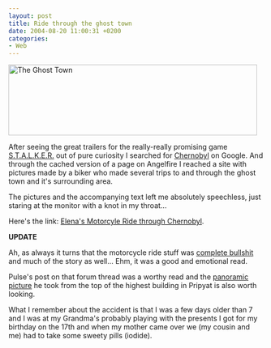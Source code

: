 ```yaml
---
layout: post
title: Ride through the ghost town
date: 2004-08-20 11:00:31 +0200
categories:
- Web
---
```

<img src="https://content.rusiczki.net/blogpics/ghost_town.jpg" width="490" height="140" border="0" alt="The Ghost Town" class="image" />

After seeing the great trailers for the really-really promising game <a href="http://www.stalker-game.com/" title="S.T.A.L.K.E.R.: Shadow of Chernobyl">S.T.A.L.K.E.R.</a> out of pure curiosity I searched for <a href="http://www.google.com/search?q=chernobyl">Chernobyl</a> on Google. And through the cached version of a page on Angelfire I reached a site with pictures made by a biker who made several trips to and through the ghost town and it's surrounding area.

The pictures and the accompanying text left me absolutely speechless, just staring at the monitor with a knot in my throat...

Here's the link: <a href="http://www.kiddofspeed.com/chapter1.html" title="Kiddofspeed - GHOST TOWN - Chernobyl Pictures - Elena's Motorcyle Ride through Chernobyl">Elena's Motorcyle Ride through Chernobyl</a>.

<b>UPDATE</b>

Ah, as always it turns that the motorcycle ride stuff was <a href="http://www.uer.ca/forum_showthread.asp?fid=1&threadid=8951">complete bullshit</a> and much of the story as well... Ehm, it was a good and emotional read.

Pulse's post on that forum thread was a worthy read and the <a href="http://www.web-axis.net/~pulse/chernobyl/prypyat-panoramic.jpg">panoramic picture</a> he took from the top of the highest building in Pripyat is also worth looking.

What I remember about the accident is that I was a few days older than 7 and I was at my Grandma's probably playing with the presents I got for my birthday on the 17th and when my mother came over we (my cousin and me) had to take some sweety pills (iodide).
